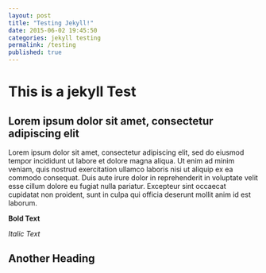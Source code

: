 ```yaml
---
layout: post
title: "Testing Jekyll!"
date: 2015-06-02 19:45:50
categories: jekyll testing
permalink: /testing
published: true
---
```



# This is a jekyll Test

## Lorem ipsum dolor sit amet, consectetur adipiscing elit

Lorem ipsum dolor sit amet, consectetur adipiscing elit, sed do eiusmod tempor incididunt ut labore et dolore magna aliqua. Ut enim ad minim veniam, quis nostrud exercitation ullamco laboris nisi ut aliquip ex ea commodo consequat. Duis aute irure dolor in reprehenderit in voluptate velit esse cillum dolore eu fugiat nulla pariatur. Excepteur sint occaecat cupidatat non proident, sunt in culpa qui officia deserunt mollit anim id est laborum.

**Bold Text**

_Italic Text_

## Another Heading